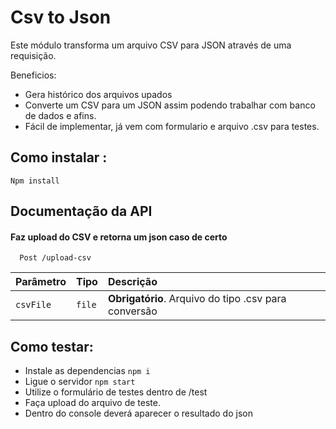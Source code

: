 
# Csv to Json

Este módulo transforma um arquivo CSV para JSON através de uma requisição.

Beneficios:

- Gera histórico dos arquivos upados
- Converte um CSV para um JSON assim podendo trabalhar com banco de dados e afins.
- Fácil de implementar, já vem com formulario e arquivo .csv para testes.

## Como instalar :

`Npm install `


## Documentação da API

#### Faz upload do CSV e retorna um json caso de certo

```http
  Post /upload-csv
```

| Parâmetro   | Tipo       | Descrição                           |
| :---------- | :--------- | :---------------------------------- |
| `csvFile` | `file` | **Obrigatório**. Arquivo do tipo .csv para conversão |


## Como testar:

- Instale as dependencias ` npm i `  
- Ligue o servidor   ` npm start ` 
- Utilize o formulário de testes dentro de /test
- Faça upload do arquivo de teste.
- Dentro do console deverá aparecer o resultado do json
